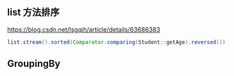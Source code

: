 ## list 方法排序
https://blog.csdn.net/lsgqjh/article/details/63686383

```java
list.stream().sorted(Comparator.comparing(Student::getAge).reversed());

```

## GroupingBy
